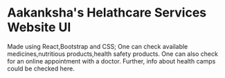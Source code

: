# Aakanksha's Helathcare Services Website UI
Made using React,Bootstrap and CSS;
One can check available medicines,nutritious products,health safety products.
One can also check for an online appointment with a doctor.
Further, info about health camps could be checked here.


